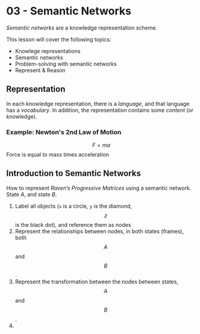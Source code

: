 # 03 - Semantic Networks

*Semantic networks* are a knowledge representation scheme. 

This lesson will cover the following topics:

- Knowlege representations
- Semantic networks
- Problem-solving with semantic networks
- Represent & Reason

## Representation

In each knowledge representation, there is a *language*, and that language has a *vocabulary*. In addition, the representation contains some *content* (or knowledge). 

### Example: Newton's 2nd Law of Motion

$$ F = ma $$
Force is equal to mass times acceleration

## Introduction to Semantic Networks

How to represent *Raven’s Progressive Matrices* using a semantic network.
State $A$, and state $B$.
1. Label all objects (``x`` is a circle, ``y`` is the diamond, $$z$$ is the black dot), and reference them as nodes
2. Represent the relationships between nodes, in both states (frames), both $$A$$ and $$B$$.
3. Represent the transformation between the nodes between states, $$A$$ and $$B$$.
4. 